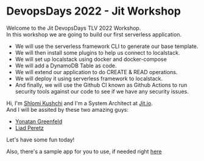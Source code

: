 # DevopsDays 2022 - Jit Workshop
Welcome to the Jit DevopsDays TLV 2022 Workshop.<br>
In this workshop we are going to build our first serverless application.<br>
* We will use the serverless framework CLI to generate our base template.
* We will then install some plugins to help us connect to localstack.
* We will set up localstack using docker and docker-compose
* We will add a DynamoDB Table as code.
* We will extend our application to do CREATE & READ operations.
* We will deploy it using serverless framework to localstack.
* And finally, we will use the Github CI known as Github Actions to run security tools against our code to see if we have any security issues. 

Hi, I'm [Shlomi Kushchi](https://www.linkedin.com/in/shlomi-kushchi-a76b7963/) and I'm a System Architect at [Jit.io](https://www.jit.io/).<br>
And I will be assited by these two amazing guys:
* [Yonatan Greenfeld](https://www.linkedin.com/in/yonatan-greenfeld-40ba1b210/)
* [Liad Peretz](https://www.linkedin.com/in/liad-peretz/)

Let's have some fun today!

Also, there's a sample app for you to use, if needed right [here](pages/sample-app)

```{tableofcontents}
```
